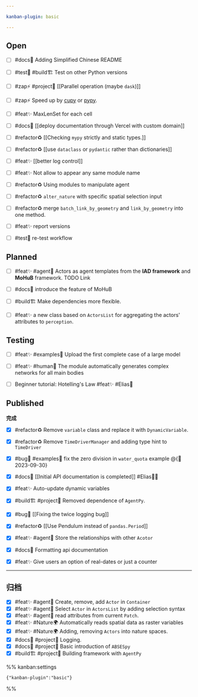 ```yaml
---

kanban-plugin: basic

---
```


## Open

- [ ] #docs📄 Adding Simplified Chinese README
- [ ] #test🧪  #build🏗  Test on other Python versions
- [ ] #zap⚡️ #project🎉 [[Parallel operation (maybe `dask`)]]
- [ ] #zap⚡️ Speed up by [cupy](https://cupy.dev/) or [pypy](https://zhuanlan.zhihu.com/p/435652722).
- [ ] #feat✨  MaxLenSet for each cell
- [ ] #docs📄  [[deploy documentation through Vercel with custom domain]]
- [ ] #refactor♻️ [[Checking `mypy` strictly and static types.]]
- [ ] #refactor♻️ [[use `dataclass` or `pydantic` rather than dictionaries]]
- [ ] #feat✨  [[better log control]]
- [ ] #feat✨ Not allow to appear any same module name
- [ ] #refactor♻️ Using modules to manipulate agent
- [ ] #refactor♻️  `alter_nature` with specific spatial selection input
- [ ] #refactor♻️  merge `batch_link_by_geometry` and `link_by_geometry` into one method.
- [ ] #feat✨  report versions
- [ ] #test🧪  re-test workflow


## Planned

- [ ] #feat✨  #agent🤖️ Actors as agent templates from the **IAD framework** and **MoHuB** framework. TODO Link
- [ ] #docs📄  introduce the feature of MoHuB
- [ ] #build🏗 Make dependencies more flexible.
- [ ] #feat✨ a new class based on `ActorsList` for aggregating the actors' attributes to `perception`.


## Testing

- [ ] #feat✨  #examples🌰 Upload the first complete case of a large model
- [ ] #feat✨  #human👨  The module automatically generates complex networks for all main bodies
- [ ] Beginner tutorial: Hotelling's Law #feat✨  #Elias🧑


## Published

**完成**
- [x] #refactor♻️ Remove `variable` class and replace it with `DynamicVariable`.
- [x] #refactor♻️ Remove `TimeDriverManager` and adding type hint to `TimeDriver`
- [x] #bug🐛 #examples🌰 fix the zero division in `water_quota` example @{📅 2023-09-30}
- [x] #docs📄 [[Initial API documentation is completed]] #Elias🧑‍💻
- [x] #feat✨  Auto-update dynamic variables
- [x] #build🏗 #project🎉 Removed dependence of `AgentPy`.
- [x] #bug🐛 [[Fixing the twice logging bug]]
- [x] #refactor♻️  [[Use Pendulum instead of `pandas.Period`]]
- [x] #feat✨  #agent🤖️ Store the relationships with other `Acotor`
- [x] #docs📄 Formatting api documentation
- [x] #feat✨  Give users an option of real-dates or just a counter


***

## 归档

- [x] #feat✨  #agent🤖️  Create, remove, add `Actor` in `Container`
- [x] #feat✨  #agent🤖️  Select `Actor` in `ActorsList` by adding selection syntax
- [x] #feat✨  #agent🤖️  read attributes from current `Patch`.
- [x] #feat✨  #Nature🌍 Automatically reads spatial data as raster variables
- [x] #feat✨  #Nature🌍 Adding, removing `Actors` into nature spaces.
- [x] #docs📄  #project🎉 Logging.
- [x] #docs📄 #project🎉 Basic introduction of `ABSESpy`
- [x] #build🏗 #project🎉 Building framework with `AgentPy`

%% kanban:settings
```
{"kanban-plugin":"basic"}
```
%%